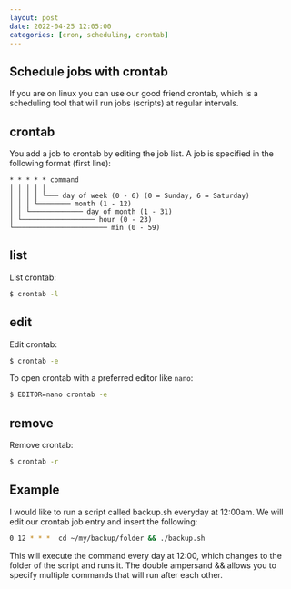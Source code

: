 ```yaml
---
layout: post
date: 2022-04-25 12:05:00
categories: [cron, scheduling, crontab]
---
```

## Schedule jobs with crontab

If you are on linux you can use our good friend crontab, which is a scheduling tool that will run jobs (scripts) at regular intervals.

## crontab
You add a job to crontab by editing the job list. A job is specified in the following format (first line):

```
* * * * * command
│ │ │ │ │
│ │ │ │ └─── day of week (0 - 6) (0 = Sunday, 6 = Saturday)
│ │ │ └──────── month (1 - 12)
│ │ └───────────── day of month (1 - 31)
│ └────────────────── hour (0 - 23)
└─────────────────────── min (0 - 59)
```

## list

List crontab:
```sh
$ crontab -l
```

## edit

Edit crontab:
```sh
$ crontab -e
```

To open crontab with a preferred editor like `nano`:
```sh
$ EDITOR=nano crontab -e
```

## remove

Remove crontab:
```sh
$ crontab -r
```

## Example

I would like to run a script called backup.sh everyday at 12:00am.  We will edit our crontab job entry and insert the following:

```sh
0 12 * * *  cd ~/my/backup/folder && ./backup.sh
```

This will execute the command every day at 12:00, which changes to the folder of the script and runs it. The double ampersand && allows you to specify multiple commands that will run after each other.
